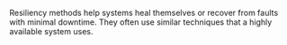 Resiliency methods help systems heal themselves or recover from faults with minimal downtime. They often use similar techniques that a highly available system uses.